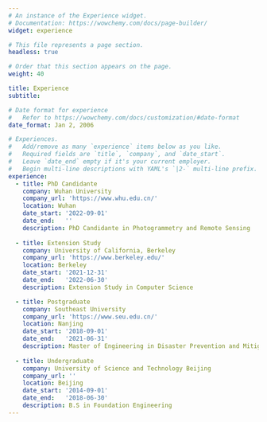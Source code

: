 ```yaml
---
# An instance of the Experience widget.
# Documentation: https://wowchemy.com/docs/page-builder/
widget: experience

# This file represents a page section.
headless: true

# Order that this section appears on the page.
weight: 40

title: Experience
subtitle:

# Date format for experience
#   Refer to https://wowchemy.com/docs/customization/#date-format
date_format: Jan 2, 2006

# Experiences.
#   Add/remove as many `experience` items below as you like.
#   Required fields are `title`, `company`, and `date_start`.
#   Leave `date_end` empty if it's your current employer.
#   Begin multi-line descriptions with YAML's `|2-` multi-line prefix.
experience:
  - title: PhD Candidante
    company: Wuhan University
    company_url: 'https://www.whu.edu.cn/'
    location: Wuhan
    date_start: '2022-09-01'
    date_end:   ''
    description: PhD Candidante in Photogrammetry and Remote Sensing
    
  - title: Extension Study
    company: University of California, Berkeley
    company_url: 'https://www.berkeley.edu/'
    location: Berkeley
    date_start: '2021-12-31'
    date_end:   '2022-06-30'
    description: Extension Study in Computer Science

  - title: Postgraduate
    company: Southeast University
    company_url: 'https://www.seu.edu.cn/'
    location: Nanjing
    date_start: '2018-09-01'
    date_end:   '2021-06-31'
    description: Master of Engineering in Disaster Prevention and Mitigation Engineering
        
  - title: Undergraduate
    company: University of Science and Technology Beijing
    company_url: ''
    location: Beijing
    date_start: '2014-09-01'
    date_end:   '2018-06-30'
    description: B.S in Foundation Engineering
---
```

